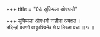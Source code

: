 +++
title = "04 सुपिप्पला ओषधयो"

+++
सुपिप्पला ओषधयो नाहीना अपक्षत ।  
तदिन्द्रो वरुणो वायुरश्विनेदं मे प्र तिरता वचः ॥ ५ ॥